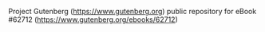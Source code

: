Project Gutenberg (https://www.gutenberg.org) public repository for
eBook #62712 (https://www.gutenberg.org/ebooks/62712)
